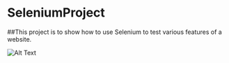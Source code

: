 # SeleniumProject
##This project is to show how to use Selenium to test various features of a website.






![ Alt Text](https://giphy.com/gifs/6fNNokK2yJTpXmWtHC)
